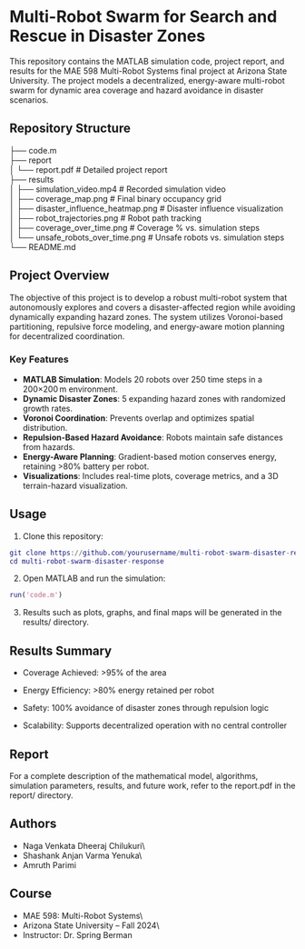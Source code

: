 # Multi-Robot Swarm for Search and Rescue in Disaster Zones

This repository contains the MATLAB simulation code, project report, and results for the MAE 598 Multi-Robot Systems final project at Arizona State University. The project models a decentralized, energy-aware multi-robot swarm for dynamic area coverage and hazard avoidance in disaster scenarios.

## Repository Structure
├── code.m\
├── report\
│ └── report.pdf # Detailed project report\
├── results\
│ ├── simulation_video.mp4 # Recorded simulation video\
│ ├── coverage_map.png # Final binary occupancy grid\
│ ├── disaster_influence_heatmap.png # Disaster influence visualization\
│ ├── robot_trajectories.png # Robot path tracking\
│ ├── coverage_over_time.png # Coverage % vs. simulation steps\
│ └── unsafe_robots_over_time.png # Unsafe robots vs. simulation steps\
└── README.md

## Project Overview

The objective of this project is to develop a robust multi-robot system that autonomously explores and covers a disaster-affected region while avoiding dynamically expanding hazard zones. The system utilizes Voronoi-based partitioning, repulsive force modeling, and energy-aware motion planning for decentralized coordination.

### Key Features

- **MATLAB Simulation**: Models 20 robots over 250 time steps in a 200×200 m environment.
- **Dynamic Disaster Zones**: 5 expanding hazard zones with randomized growth rates.
- **Voronoi Coordination**: Prevents overlap and optimizes spatial distribution.
- **Repulsion-Based Hazard Avoidance**: Robots maintain safe distances from hazards.
- **Energy-Aware Planning**: Gradient-based motion conserves energy, retaining >80% battery per robot.
- **Visualizations**: Includes real-time plots, coverage metrics, and a 3D terrain-hazard visualization.

## Usage

1. Clone this repository:
```matlab
git clone https://github.com/yourusername/multi-robot-swarm-disaster-response.git
cd multi-robot-swarm-disaster-response
```
2. Open MATLAB and run the simulation:
```matlab
run('code.m')
```
3. Results such as plots, graphs, and final maps will be generated in the results/ directory.

## Results Summary

- Coverage Achieved: >95% of the area

- Energy Efficiency: >80% energy retained per robot

- Safety: 100% avoidance of disaster zones through repulsion logic

- Scalability: Supports decentralized operation with no central controller

## Report
For a complete description of the mathematical model, algorithms, simulation parameters, results, and future work, refer to the report.pdf in the report/ directory.

## Authors
- Naga Venkata Dheeraj Chilukuri\
- Shashank Anjan Varma Yenuka\
- Amruth Parimi

## Course
- MAE 598: Multi-Robot Systems\
- Arizona State University – Fall 2024\
- Instructor: Dr. Spring Berman
